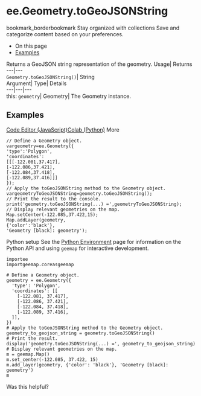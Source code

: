  
#  ee.Geometry.toGeoJSONString 
bookmark_borderbookmark Stay organized with collections  Save and categorize content based on your preferences.
  * On this page
  * [Examples](https://developers.google.com/earth-engine/apidocs/ee-geometry-togeojsonstring#examples)


Returns a GeoJSON string representation of the geometry. 
Usage| Returns  
---|---  
`Geometry.toGeoJSONString()`| String  
Argument| Type| Details  
---|---|---  
this: `geometry`| Geometry| The Geometry instance.  
## Examples
[Code Editor (JavaScript)](https://developers.google.com/earth-engine/apidocs/ee-geometry-togeojsonstring#code-editor-javascript-sample)[Colab (Python)](https://developers.google.com/earth-engine/apidocs/ee-geometry-togeojsonstring#colab-python-sample) More
```
// Define a Geometry object.
vargeometry=ee.Geometry({
'type':'Polygon',
'coordinates':
[[[-122.081,37.417],
[-122.086,37.421],
[-122.084,37.418],
[-122.089,37.416]]]
});
// Apply the toGeoJSONString method to the Geometry object.
vargeometryToGeoJSONString=geometry.toGeoJSONString();
// Print the result to the console.
print('geometry.toGeoJSONString(...) =',geometryToGeoJSONString);
// Display relevant geometries on the map.
Map.setCenter(-122.085,37.422,15);
Map.addLayer(geometry,
{'color':'black'},
'Geometry [black]: geometry');
```
Python setup
See the [ Python Environment](https://developers.google.com/earth-engine/guides/python_install) page for information on the Python API and using `geemap` for interactive development.
```
importee
importgeemap.coreasgeemap
```
```
# Define a Geometry object.
geometry = ee.Geometry({
  'type': 'Polygon',
  'coordinates': [[
    [-122.081, 37.417],
    [-122.086, 37.421],
    [-122.084, 37.418],
    [-122.089, 37.416],
  ]],
})
# Apply the toGeoJSONString method to the Geometry object.
geometry_to_geojson_string = geometry.toGeoJSONString()
# Print the result.
display('geometry.toGeoJSONString(...) =', geometry_to_geojson_string)
# Display relevant geometries on the map.
m = geemap.Map()
m.set_center(-122.085, 37.422, 15)
m.add_layer(geometry, {'color': 'black'}, 'Geometry [black]: geometry')
m
```

Was this helpful?
